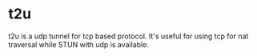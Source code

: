 t2u
===

t2u is a udp tunnel for tcp based protocol. 
It's useful for using tcp for nat traversal while STUN with udp is available. 
